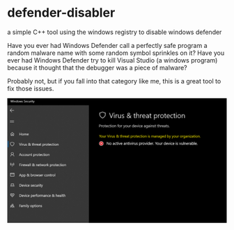 # defender-disabler
a simple C++ tool using the windows registry to disable windows defender

Have you ever had Windows Defender call a perfectly safe program a random malware name with some random symbol sprinkles on it? Have you ever had Windows Defender try to kill Visual Studio (a windows program) because it thought that the debugger was a piece of malware?

Probably not, but if you fall into that category like me, this is a great tool to fix those issues.

![image](media.PNG)

